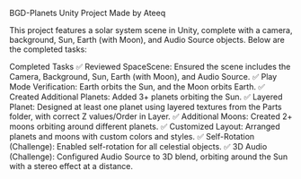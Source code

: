 BGD-Planets Unity Project
Made by Ateeq

This project features a solar system scene in Unity, complete with a camera, background, Sun, Earth (with Moon), and Audio Source objects. Below are the completed tasks:

Completed Tasks
✅ Reviewed SpaceScene: Ensured the scene includes the Camera, Background, Sun, Earth (with Moon), and Audio Source.
✅ Play Mode Verification: Earth orbits the Sun, and the Moon orbits Earth.
✅ Created Additional Planets: Added 3+ planets orbiting the Sun.
✅ Layered Planet: Designed at least one planet using layered textures from the Parts folder, with correct Z values/Order in Layer.
✅ Additional Moons: Created 2+ moons orbiting around different planets.
✅ Customized Layout: Arranged planets and moons with custom colors and styles.
✅ Self-Rotation (Challenge): Enabled self-rotation for all celestial objects.
✅ 3D Audio (Challenge): Configured Audio Source to 3D blend, orbiting around the Sun with a stereo effect at a distance.
